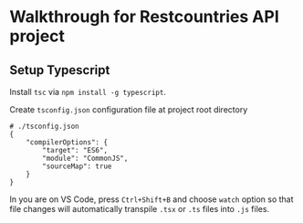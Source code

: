 # Walkthrough for Restcountries API project

## Setup Typescript

Install `tsc` via `npm install -g typescript`.

Create `tsconfig.json` configuration file at project root directory
```
# ./tsconfig.json
{
    "compilerOptions": {
        "target": "ES6",
        "module": "CommonJS",
        "sourceMap": true
    }
}
```

In you are on VS Code, press `Ctrl+Shift+B` and choose `watch` option so that file changes will automatically transpile `.tsx` or `.ts` files into `.js` files.

